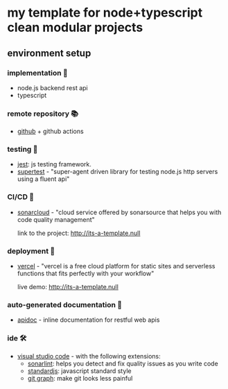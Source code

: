# my template for node+typescript clean modular projects

## environment setup

### implementation 📝

- node.js backend rest api
- typescript

### remote repository 📚

- [github](http://github.com/jrmsrs/node-ts-clean-tdd-template) + github actions
  
### testing 🧪

- [jest](https://jestjs.io/): js testing framework.
- [supertest](https://www.npmjs.com/package/supertest) - "super-agent driven library for testing node.js http servers using a fluent api"

### CI/CD 🚧

- [sonarcloud](https://sonarcloud.io/) - "cloud service offered by sonarsource that helps you with code quality management"
  
  link to the project: http://its-a-template.null

### deployment 🚀

- [vercel](https://vercel.com/) - "vercel is a free cloud platform for static sites and serverless functions that fits perfectly with your workflow"
  
  live demo: http://its-a-template.null

### auto-generated documentation 📖

- [apidoc](https://apidocjs.com/) - inline documentation for restful web apis

### ide 🛠

- [visual studio code](https://code.visualstudio.com/) - with the following extensions:
  - [sonarlint](https://marketplace.visualstudio.com/items?itemName=SonarSource.sonarlint-vscode): helps you detect and fix quality issues as you write code
  - [standardjs](https://marketplace.visualstudio.com/items?itemName=chenxsan.vscode-standardjs): javascript standard style
  - [git graph](https://marketplace.visualstudio.com/items?itemName=mhutchie.git-graph): make git looks less painful
